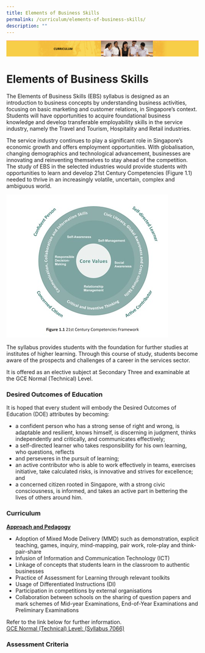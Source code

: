 ```yaml
---
title: Elements of Business Skills
permalink: /curriculum/elements-of-business-skills/
description: ""
---
```

![](/images/Curriculum.png)

Elements of Business Skills
===========================
The Elements of Business Skills (EBS) syllabus is designed as an introduction to business concepts by understanding business activities, focusing on basic marketing and customer relations, in Singapore’s context. Students will have opportunities to acquire foundational business knowledge and develop transferable employability skills in the service industry, namely the Travel and Tourism, Hospitality and Retail industries.

  

The service industry continues to play a significant role in Singapore’s economic growth and offers employment opportunities. With globalisation, changing demographics and technological advancement, businesses are innovating and reinventing themselves to stay ahead of the competition. The study of EBS in the selected industries would provide students with opportunities to learn and develop 21st Century Competencies (Figure 1.1) needed to thrive in an increasingly volatile, uncertain, complex and ambiguous world.

![](/images/ebs1.jpg)

The syllabus provides students with the foundation for further studies at institutes of higher learning. Through this course of study, students become aware of the prospects and challenges of a career in the services sector.

It is offered as an elective subject at Secondary Three and examinable at the GCE Normal (Technical) Level.


### Desired Outcomes of Education

It is hoped that every student will embody the Desired Outcomes of Education (DOE) attributes by becoming:  

*   a confident person who has a strong sense of right and wrong, is adaptable and resilient, knows himself, is discerning in judgment, thinks independently and critically, and communicates effectively;
*   a self-directed learner who takes responsibility for his own learning, who questions, reflects 
*   and perseveres in the pursuit of learning; 
*   an active contributor who is able to work effectively in teams, exercises initiative, take calculated risks, is innovative and strives for excellence; and
*   a concerned citizen rooted in Singapore, with a strong civic consciousness, is informed, and takes an active part in bettering the lives of others around him.

### Curriculum

<u><b>Approach and Pedagogy</b></u>

*   Adoption of Mixed Mode Delivery (MMD) such as demonstration, explicit teaching, games, inquiry, mind-mapping, pair work, role-play and think-pair-share
*   Infusion of Information and Communication Technology (ICT)
*   Linkage of concepts that students learn in the classroom to authentic businesses
*   Practice of Assessment for Learning through relevant toolkits
*   Usage of Differentiated Instructions (DI)
*   Participation in competitions by external organisations
*   Collaboration between schools on the sharing of question papers and mark schemes of Mid-year Examinations, End-of-Year Examinations and Preliminary Examinations

Refer to the link below for further information. <br>
[GCE Normal (Technical) Level: (Syllabus 7066)](/files/7066_y21_sy.pdf)


### Assessment Criteria

